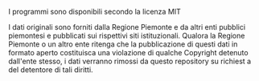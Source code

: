 
I programmi sono disponibili secondo la licenza MIT

I dati originali sono forniti dalla Regione Piemonte e da altri enti pubblici piemontesi e pubblicati sui rispettivi siti istituzionali. Qualora la Regione Piemonte o un altro ente ritenga che la pubblicazione di questi dati in formato aperto costituisca una violazione di qualche Copyright detenuto dall'ente stesso, i dati verranno rimossi da questo repository su richiest a del detentore di tali diritti.

